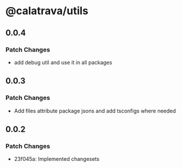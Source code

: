 # @calatrava/utils

## 0.0.4

### Patch Changes

- add debug util and use it in all packages

## 0.0.3

### Patch Changes

- Add files attribute package jsons and add tsconfigs where needed

## 0.0.2

### Patch Changes

- 23f045a: Implemented changesets

